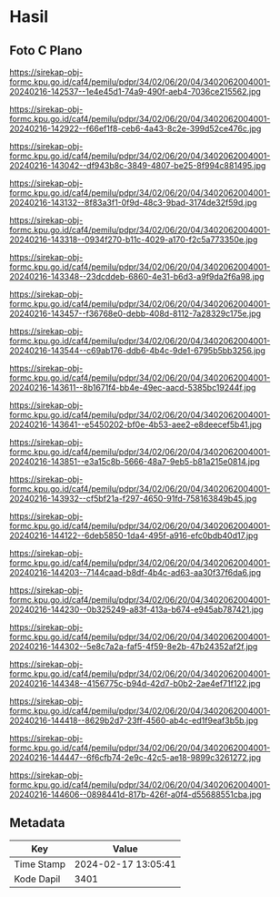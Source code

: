# Hasil

## Foto C Plano

https://sirekap-obj-formc.kpu.go.id/caf4/pemilu/pdpr/34/02/06/20/04/3402062004001-20240216-142537--1e4e45d1-74a9-490f-aeb4-7036ce215562.jpg

https://sirekap-obj-formc.kpu.go.id/caf4/pemilu/pdpr/34/02/06/20/04/3402062004001-20240216-142922--f66ef1f8-ceb6-4a43-8c2e-399d52ce476c.jpg

https://sirekap-obj-formc.kpu.go.id/caf4/pemilu/pdpr/34/02/06/20/04/3402062004001-20240216-143042--df943b8c-3849-4807-be25-8f994c881495.jpg

https://sirekap-obj-formc.kpu.go.id/caf4/pemilu/pdpr/34/02/06/20/04/3402062004001-20240216-143132--8f83a3f1-0f9d-48c3-9bad-3174de32f59d.jpg

https://sirekap-obj-formc.kpu.go.id/caf4/pemilu/pdpr/34/02/06/20/04/3402062004001-20240216-143318--0934f270-b11c-4029-a170-f2c5a773350e.jpg

https://sirekap-obj-formc.kpu.go.id/caf4/pemilu/pdpr/34/02/06/20/04/3402062004001-20240216-143348--23dcddeb-6860-4e31-b6d3-a9f9da2f6a98.jpg

https://sirekap-obj-formc.kpu.go.id/caf4/pemilu/pdpr/34/02/06/20/04/3402062004001-20240216-143457--f36768e0-debb-408d-8112-7a28329c175e.jpg

https://sirekap-obj-formc.kpu.go.id/caf4/pemilu/pdpr/34/02/06/20/04/3402062004001-20240216-143544--c69ab176-ddb6-4b4c-9de1-6795b5bb3256.jpg

https://sirekap-obj-formc.kpu.go.id/caf4/pemilu/pdpr/34/02/06/20/04/3402062004001-20240216-143611--8b1671f4-bb4e-49ec-aacd-5385bc19244f.jpg

https://sirekap-obj-formc.kpu.go.id/caf4/pemilu/pdpr/34/02/06/20/04/3402062004001-20240216-143641--e5450202-bf0e-4b53-aee2-e8deecef5b41.jpg

https://sirekap-obj-formc.kpu.go.id/caf4/pemilu/pdpr/34/02/06/20/04/3402062004001-20240216-143851--e3a15c8b-5666-48a7-9eb5-b81a215e0814.jpg

https://sirekap-obj-formc.kpu.go.id/caf4/pemilu/pdpr/34/02/06/20/04/3402062004001-20240216-143932--cf5bf21a-f297-4650-91fd-758163849b45.jpg

https://sirekap-obj-formc.kpu.go.id/caf4/pemilu/pdpr/34/02/06/20/04/3402062004001-20240216-144122--6deb5850-1da4-495f-a916-efc0bdb40d17.jpg

https://sirekap-obj-formc.kpu.go.id/caf4/pemilu/pdpr/34/02/06/20/04/3402062004001-20240216-144203--7144caad-b8df-4b4c-ad63-aa30f37f6da6.jpg

https://sirekap-obj-formc.kpu.go.id/caf4/pemilu/pdpr/34/02/06/20/04/3402062004001-20240216-144230--0b325249-a83f-413a-b674-e945ab787421.jpg

https://sirekap-obj-formc.kpu.go.id/caf4/pemilu/pdpr/34/02/06/20/04/3402062004001-20240216-144302--5e8c7a2a-faf5-4f59-8e2b-47b24352af2f.jpg

https://sirekap-obj-formc.kpu.go.id/caf4/pemilu/pdpr/34/02/06/20/04/3402062004001-20240216-144348--4156775c-b94d-42d7-b0b2-2ae4ef71f122.jpg

https://sirekap-obj-formc.kpu.go.id/caf4/pemilu/pdpr/34/02/06/20/04/3402062004001-20240216-144418--8629b2d7-23ff-4560-ab4c-ed1f9eaf3b5b.jpg

https://sirekap-obj-formc.kpu.go.id/caf4/pemilu/pdpr/34/02/06/20/04/3402062004001-20240216-144447--6f6cfb74-2e9c-42c5-ae18-9899c3261272.jpg

https://sirekap-obj-formc.kpu.go.id/caf4/pemilu/pdpr/34/02/06/20/04/3402062004001-20240216-144606--0898441d-817b-426f-a0f4-d55688551cba.jpg


## Metadata

| Key        | Value               |
| ---------- | ------------------- |
| Time Stamp | 2024-02-17 13:05:41 |
| Kode Dapil | 3401                |



